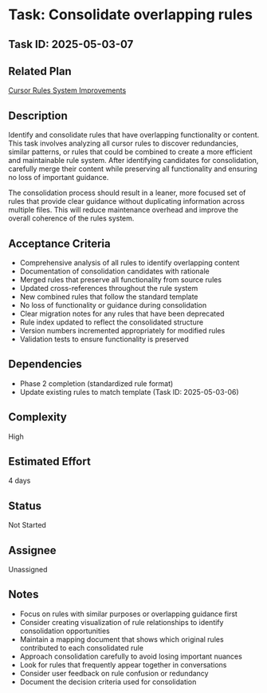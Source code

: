 # Task: Consolidate overlapping rules

## Task ID: 2025-05-03-07

## Related Plan

[Cursor Rules System Improvements](../plans/cursor-rules-improvement.md)

## Description

Identify and consolidate rules that have overlapping functionality or content. This task involves analyzing all cursor rules to discover redundancies, similar patterns, or rules that could be combined to create a more efficient and maintainable rule system. After identifying candidates for consolidation, carefully merge their content while preserving all functionality and ensuring no loss of important guidance.

The consolidation process should result in a leaner, more focused set of rules that provide clear guidance without duplicating information across multiple files. This will reduce maintenance overhead and improve the overall coherence of the rules system.

## Acceptance Criteria

- Comprehensive analysis of all rules to identify overlapping content
- Documentation of consolidation candidates with rationale
- Merged rules that preserve all functionality from source rules
- Updated cross-references throughout the rule system
- New combined rules that follow the standard template
- No loss of functionality or guidance during consolidation
- Clear migration notes for any rules that have been deprecated
- Rule index updated to reflect the consolidated structure
- Version numbers incremented appropriately for modified rules
- Validation tests to ensure functionality is preserved

## Dependencies

- Phase 2 completion (standardized rule format)
- Update existing rules to match template (Task ID: 2025-05-03-06)

## Complexity

High

## Estimated Effort

4 days

## Status

Not Started

## Assignee

Unassigned

## Notes

- Focus on rules with similar purposes or overlapping guidance first
- Consider creating visualization of rule relationships to identify consolidation opportunities
- Maintain a mapping document that shows which original rules contributed to each consolidated rule
- Approach consolidation carefully to avoid losing important nuances
- Look for rules that frequently appear together in conversations
- Consider user feedback on rule confusion or redundancy
- Document the decision criteria used for consolidation
